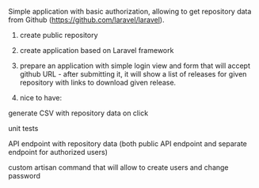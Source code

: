Simple application with basic authorization, allowing to get repository data from Github (https://github.com/laravel/laravel).

1. create public repository

2. create application based on Laravel framework 

3. prepare an application with simple login view and form that will accept github URL - after submitting it, it will show a list of releases for given repository with links to download given release.

4. nice to have:

generate CSV with repository data on click

unit tests

API endpoint with repository data (both public API endpoint and separate endpoint for authorized users)

custom artisan command that will allow to create users and change password
